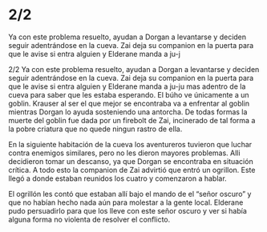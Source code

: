 # 2/2
Ya con este problema resuelto, ayudan a Dorgan a levantarse y deciden seguir adentrándose en la cueva. Zai deja su companion en la puerta para que le avise si entra alguien y Elderane manda a ju-j

2/2
Ya con este problema resuelto, ayudan a Dorgan a levantarse y deciden seguir adentrándose en la cueva. Zai deja su companion en la puerta para que le avise si entra alguien y Elderane manda a ju-ju mas adentro de la cueva para saber que les estaba esperando. El búho ve únicamente a un goblin. Krauser al ser el que mejor se encontraba va a enfrentar al goblin mientras Dorgan lo ayuda sosteniendo una antorcha. De todas formas la muerte del goblin fue dada por un firebolt de Zai, incinerado de tal forma a la pobre criatura que no quede ningun rastro de ella. 

En la siguiente habitación de la cueva los aventureros tuvieron que luchar contra enemigos similares, pero no les dieron mayores problemas. Alli decidieron tomar un descanso, ya que Dorgan se encontraba en situación crítica. A todo esto la companion de Zai advirtió que entró un ogrillon. Este llegó a donde estaban reunidos los cuatro y comenzaron a hablar.

El ogrillón les contó que estaban allí bajo el mando de el “señor oscuro” y que no habían hecho nada aún para molestar a la gente local. Elderane pudo persuadirlo para que los lleve con este señor oscuro y ver si había alguna forma no violenta de resolver el conflicto.

